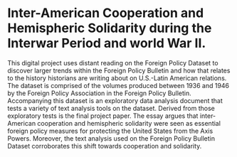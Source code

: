 # Inter-American Cooperation and Hemispheric Solidarity during the Interwar Period and world War II.

This digital project uses distant reading on the Foreign Policy Dataset to discover larger trends within the Foreign Policy Bulletin and how that relates to the history historians are writing about on U.S.-Latin American relations. The dataset is comprised of the volumes produced between 1936 and 1946 by the Foreign Policy Association in the Foreign Policy Bulletin. Accompanying this dataset is an exploratory data analysis document that tests a variety of text analysis tools on the dataset. Derived from those exploratory tests is the final project paper. The essay argues that inter-American cooperation and hemispheric solidarity were seen as essential foreign policy measures for protecting the United States from the Axis Powers. Moreover, the text analysis used on the Foreign Policy Bulletin Dataset corroborates this shift towards cooperation and solidarity. 
